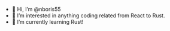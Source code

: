 - 👋 Hi, I’m @nboris55
- 👀 I’m interested in anything coding related from React to Rust.
- 🌱 I’m currently learning Rust!


<!---
nboris55/nboris55 is a ✨ special ✨ repository because its `README.md` (this file) appears on your GitHub profile.
You can click the Preview link to take a look at your changes.
--->
